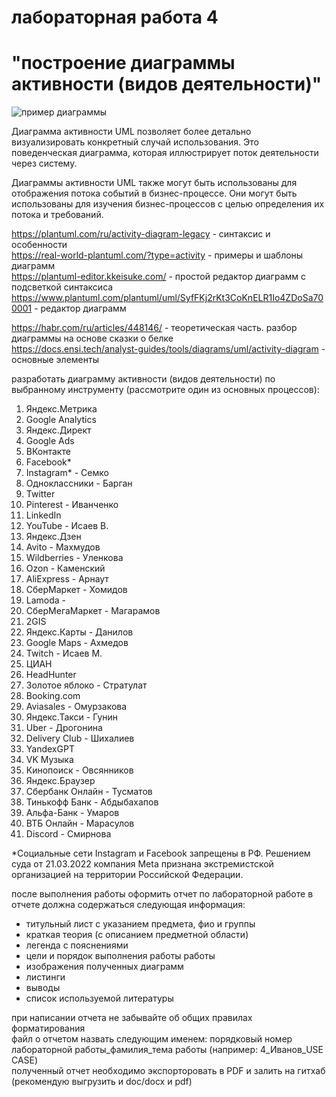 # лабораторная работа 4
# "построение диаграммы активности (видов деятельности)"
![пример диаграммы](https://habrastorage.org/webt/x2/pp/hh/x2pphhjy-pbjip3sgwox7o-uhqg.jpeg)

Диаграмма активности UML позволяет более детально визуализировать конкретный случай использования. Это поведенческая диаграмма, которая иллюстрирует поток деятельности через систему.

Диаграммы активности UML также могут быть использованы для отображения потока событий в бизнес-процессе. Они могут быть использованы для изучения бизнес-процессов с целью определения их потока и требований.


<https://plantuml.com/ru/activity-diagram-legacy> - синтаксис и особенности<br>
<https://real-world-plantuml.com/?type=activity> -    примеры и шаблоны диаграмм<br>
<https://plantuml-editor.kkeisuke.com/>    -    простой редактор диаграмм с подсветкой синтаксиса<br>
<https://www.plantuml.com/plantuml/uml/SyfFKj2rKt3CoKnELR1Io4ZDoSa700001>    -    редактор диаграмм<br>

<https://habr.com/ru/articles/448146/> - теоретическая часть. разбор диаграммы на основе сказки о белке<br>
<https://docs.ensi.tech/analyst-guides/tools/diagrams/uml/activity-diagram> - основные элементы<br>

разработать диаграмму активности (видов деятельности) по выбранному инструменту (рассмотрите один из основных процессов):

1. Яндекс.Метрика
2. Google Analytics
3. Яндекс.Директ
4. Google Ads
5. ВКонтакте
6. Facebook*
7. Instagram* - Семко
8. Одноклассники - Барган
9. Twitter
10. Pinterest - Иванченко
11. LinkedIn
12. YouTube - Исаев В.
13. Яндекс.Дзен
14. Avito - Махмудов
15. Wildberries - Уленкова
16. Ozon - Каменский
17. AliExpress - Арнаут
18. СберМаркет - Хомидов 
19. Lamoda - 
20. СберМегаМаркет - Магарамов
21. 2GIS
22. Яндекс.Карты - Данилов 
23. Google Maps - Ахмедов
24. Twitch - Исаев М.
25. ЦИАН
26. HeadHunter
27. Золотое яблоко - Стратулат
28. Booking.com
29. Aviasales - Омурзакова
30. Яндекс.Такси - Гунин
31. Uber - Дрогонина 
32. Delivery Club - Шихалиев
33. YandexGPT
34. VK Музыка
35. Кинопоиск - Овсянников
36. Яндекс.Браузер
37. Сбербанк Онлайн - Тусматов
38. Тинькофф Банк - Абдыбахапов
39. Альфа-Банк - Умаров
40. ВТБ Онлайн - Марасулов
41. Discord - Смирнова 

*Социальные сети Instagram и Facebook запрещены в РФ. Решением суда от 21.03.2022 компания Meta признана экстремистской организацией на территории Российской Федерации.

после выполнения работы оформить отчет по лабораторной работе
в отчете должна содержаться следующая информация: 
- титульный лист с указанием предмета, фио и группы
- краткая теория (с описанием предметной области)
- легенда с пояснениями  
- цели и порядок выполнения работы работы
- изображения полученных диаграмм
- листинги
- выводы
- список используемой литературы

при написании отчета не забывайте об общих правилах форматирования  
файл о отчетом назвать следующим именем: порядковый номер лабораторной работы_фамилия_тема работы (например: 4_Иванов_USE CASE)  
полученный отчет необходимо экспорторовать в PDF и залить на гитхаб (рекомендую выгрузить и doc/docx и pdf)  
